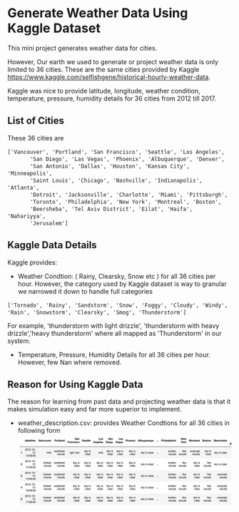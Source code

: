 # Generate Weather Data Using Kaggle Dataset
This mini project generates weather data for cities. 

However, Our earth we used to generate or project weather data is only limited to 36 cities. These are the same cities provided
by Kaggle https://www.kaggle.com/selfishgene/historical-hourly-weather-data. 

Kaggle was nice to provide latitude, longitude, weather condition, temperature, pressure, humidity details for 36 cities from 2012 till 2017.

## List of Cities
These 36 cities are 
```
['Vancouver', 'Portland', 'San Francisco', 'Seattle', 'Los Angeles',
       'San Diego', 'Las Vegas', 'Phoenix', 'Albuquerque', 'Denver',
       'San Antonio', 'Dallas', 'Houston', 'Kansas City', 'Minneapolis',
       'Saint Louis', 'Chicago', 'Nashville', 'Indianapolis', 'Atlanta',
       'Detroit', 'Jacksonville', 'Charlotte', 'Miami', 'Pittsburgh',
       'Toronto', 'Philadelphia', 'New York', 'Montreal', 'Boston',
       'Beersheba', 'Tel Aviv District', 'Eilat', 'Haifa', 'Nahariyya',
       'Jerusalem']
```


## Kaggle Data Details
Kaggle provides:
* Weather Condtion: ( Rainy, Clearsky, Snow etc ) for all 36 cities per hour. However, the category used by Kaggle dataset is way to granular we narrowed it down to handle full categories 
```
['Tornado', 'Rainy', 'Sandstorm', 'Snow', 'Foggy', 'Cloudy', 'Windy', 'Rain', 'Snowstorm', 'Clearsky', 'Smog', 'Thunderstorm']
```
For example, 'thunderstorm with light drizzle', 'thunderstorm with heavy drizzle','heavy thunderstorm' where all mapped as 'Thunderstorm' in our system.

* Temperature, Pressure, Humidity Details for all 36 cities per hour. However, few Nan where removed.

## Reason for Using Kaggle Data
The reason for learning from past data and projecting weather data is that it makes simulation easy and far more superior to implement. 
*  weather_description.csv: provides Weather Condtions for all 36 cities in following form
![Weather Condtion](https://github.com/somilasthana/weathergenerator/blob/master/pics/weather_description.png)
